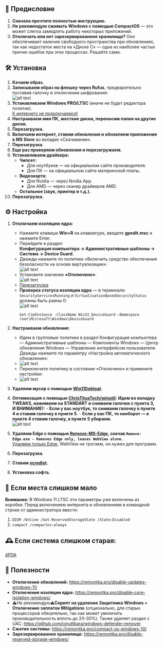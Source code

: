 ## 📖 Предисловие 
1. **Сначала прочтите полностью инструкцию.**
2. **Не рекомендую сжимать Windows с помощью CompactOS** — это может слегка замедлить работу некоторых приложений.
3. **Отключать или нет зарезервированное хранилище?** Оно обеспечивает наличие свободного пространства при обновлениях, так как недостаток места на «Диске C» — одна из наиболее частых причин ошибок при этих процессах. Решайте сами.


## 🛠️ Установка
1. **Качаем образ.**
2. **Записываем образ на флешку через Rufus**, предварительно поставив галочку в отключении шифрования:  
   ![alt text](images/1.png)
3. **Устанавливаем Windows PRO/LTSC** (иначе не будет редактора политик).  
   <u>К интернету не подключаемся!</u>
4. **Настраиваем имя ПК, жесткие диски, переносим папки на другие диски.**
5. **Перезагрузка.**
6. **Включаем интернет, ставим обновления и обновляем приложения в MS Store** во вкладке «Скачивание».
7. **Перезагрузка.**
8. **Еще раз проверяем обновления и перезагружаем.**
9. **Устанавливаем драйвера:**
   - **Чипсет:**
     - Для ноутбуков — на официальном сайте производителя.
     - Для ПК — на официальном сайте материнской платы.
   - **Видеокарта:**
     - Для Nvidia — через Nvidia App.
     - Для AMD — через сканер драйверов AMD.
   - **Остальное (звук, принтер и т.д.).**
10. **Перезагрузка.**



## ⚙️ Настройка
1. **Отключаем изоляцию ядра:**
   - Нажмите клавиши **Win+R** на клавиатуре, введите **gpedit.msc** и нажмите Enter.
   - Перейдите в раздел:  
     **Конфигурация компьютера → Административные шаблоны → Система → Device Guard.**
   - Дважды нажмите по политике «Включить средство обеспечения безопасности на основе виртуализации»:  
     ![alt text](images/2.png)
   - Установите значение **«Отключено»**:  
     ![alt text](images/3.png)
   - <u>Перезагрузка</u>
   - **Проверка статуса изоляции ядра** — в терминале:  
     `SecurityServicesRunning` и `VirtualisationBasedSecurityStatus` должны быть равны 0:  
     ![alt text](images/4.png)
     ```
     Get-CimInstance -ClassName Win32_DeviceGuard –Namespace root\Microsoft\Windows\DeviceGuard
     ```
     
2. **Настраиваем обновления:**
   - Идем в групповые политики в раздел Конфигурация компьютера — Административные шаблоны — Компоненты Windows — Центр обновления Windows — Управление       интерфейсом пользователя. Дважды нажмите по параметру «Настройка автоматического обновления»:
   - ![alt text](images/6.png)
   - Переключите политику в состояние «Отключено» и примените настройки:
   - ![alt text](images/7.png)
   
3. **Удаляем мусор с помощью [Win11Debloat](https://github.com/Raphire/Win11Debloat).**
4. **Оптимизация с помощью [ChrisTitusTech/winutil](https://github.com/ChrisTitusTech/winutil):**
       **Идем во вкладку TWEAKS, нажимаем на STANDART и снимаем галочки с пункта 3, И ВНИМАНИЕ!:**
       - **Если у вас ноутбук, то снимаем галочку в пункте 4 и ставим галочку в пункте 5.**
       - **Если у вас ПК, то наоборот — в пункте 4 ставим галочку, в пункте 5 убираем.**  
         ![alt text](images/5.png)
5. **Удаляем Edge с помощью [Remove-MS-Edge](https://github.com/ShadowWhisperer/Remove-MS-Edge), скачав `Remove-Edge.exe - Removes Edge only, leaves WebView alone`.**  
    <u>Удаляем только Edge</u>, WebView не трогаем, он нужен для программ.
6. **Перезагрузка.**
7. **Ставим [vcredist](https://github.com/abbodi1406/vcredist).**
8. **Установка софта.**



## 💾 Если места слишком мало
**Внимание:** В Windows 11 LTSC эти параметры уже включены из коробки.
Перед включением интернета и обновлением в командной строке от администратора ввести:
1. `DISM /Online /Set-ReservedStorageState /State:Disabled`
2. `compact /compactos:always`  
   



## 🕰️ Если система слишком старая:
[4PDA](https://4pda.to/forum/index.php?showtopic=1053118)



## 🔗 Полезности
- **Отключение обновлений:** https://remontka.pro/disable-updates-windows-11/
- **Отключение изоляции ядра:** https://remontka.pro/disable-core-isolation-windows/
- ⚠️Не рекомендую⚠️**Скрипт на удаление Защитника Windows + Отключение заплаток Mitigations** (опционально, для старых процессоров обязательно, так как может увеличить производительность вплоть до 20-30%). Также удаляет раздел с UAC: https://github.com/ionuttbara/windows-defender-remover
- **Сжатие системы:** https://remontka.pro/compact-os-windows-10/
- **Зарезервированное хранилище:** https://remontka.pro/disable-reserved-storage-windows/

